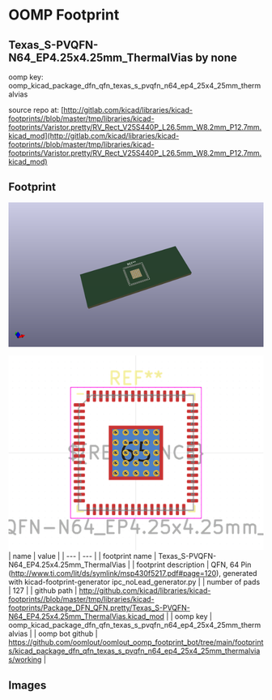 # OOMP Footprint  
## Texas_S-PVQFN-N64_EP4.25x4.25mm_ThermalVias  by none  
  
oomp key: oomp_kicad_package_dfn_qfn_texas_s_pvqfn_n64_ep4_25x4_25mm_thermalvias  
  
source repo at: [http://gitlab.com/kicad/libraries/kicad-footprints//blob/master/tmp/libraries/kicad-footprints/Varistor.pretty/RV_Rect_V25S440P_L26.5mm_W8.2mm_P12.7mm.kicad_mod](http://gitlab.com/kicad/libraries/kicad-footprints//blob/master/tmp/libraries/kicad-footprints/Varistor.pretty/RV_Rect_V25S440P_L26.5mm_W8.2mm_P12.7mm.kicad_mod)  
## Footprint  
  
[![working_kicad_pcb_3d.png](working_kicad_pcb_3d_600.png)](working_kicad_pcb_3d.png)  
  
[![working.png](working_600.png)](working.png)  
| name | value | 
| --- | --- | 
| footprint name | Texas_S-PVQFN-N64_EP4.25x4.25mm_ThermalVias | 
| footprint description | QFN, 64 Pin (http://www.ti.com/lit/ds/symlink/msp430f5217.pdf#page=120), generated with kicad-footprint-generator ipc_noLead_generator.py | 
| number of pads | 127 | 
| github path | http://github.com/kicad/libraries/kicad-footprints//blob/master/tmp/libraries/kicad-footprints/Package_DFN_QFN.pretty/Texas_S-PVQFN-N64_EP4.25x4.25mm_ThermalVias.kicad_mod | 
| oomp key | oomp_kicad_package_dfn_qfn_texas_s_pvqfn_n64_ep4_25x4_25mm_thermalvias | 
| oomp bot github | https://github.com/oomlout/oomlout_oomp_footprint_bot/tree/main/footprints/kicad_package_dfn_qfn_texas_s_pvqfn_n64_ep4_25x4_25mm_thermalvias/working | 
## Images  
